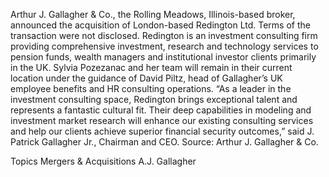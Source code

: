 Arthur J. Gallagher & Co., the Rolling Meadows, Illinois-based broker, announced the acquisition of London-based Redington Ltd.
Terms of the transaction were not disclosed.
Redington is an investment consulting firm providing comprehensive investment, research and technology services to pension funds, wealth managers and institutional investor clients primarily in the UK. Sylvia Pozezanac and her team will remain in their current location under the guidance of David Piltz, head of Gallagher’s UK employee benefits and HR consulting operations.
“As a leader in the investment consulting space, Redington brings exceptional talent and represents a fantastic cultural fit. Their deep capabilities in modeling and investment market research will enhance our existing consulting services and help our clients achieve superior financial security outcomes,” said J. Patrick Gallagher Jr., Chairman and CEO.
Source: Arthur J. Gallagher & Co.

Topics
Mergers & Acquisitions
A.J. Gallagher
